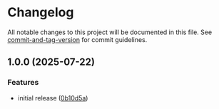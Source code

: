 # Changelog

All notable changes to this project will be documented in this file. See [commit-and-tag-version](https://github.com/absolute-version/commit-and-tag-version) for commit guidelines.

## 1.0.0 (2025-07-22)


### Features

* initial release ([0b10d5a](https://github.com/rbseaver/resume/commit/0b10d5a4aae56ba9fa77cb8b5fe6cd1e24f49166))
